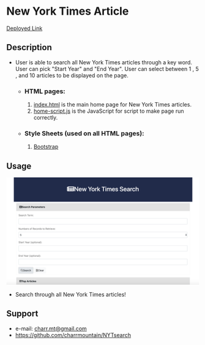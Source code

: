 #  **New York Times Article** #
[Deployed Link](https://charrmountain.github.io/NYTsearch/)

## **Description**

-  User is able to search all New York Times articles through a key word. User can pick "Start Year" and "End Year". User can select between 1 , 5 , and 10 articles to be displayed on the page.

    - ### **HTML pages:**
         1. [index.html](index.html) is the main home page for New York Times articles.
         2. [home-script.js](portfolio.html) is the JavaScript for script to make page run correctly.


    - ### **Style Sheets** (used on all HTML pages)**:**
         1. [Bootstrap](https://getbootstrap.com/Bootstrap)


## **Usage**
![alt](images/NYTSearch.png)
- Search through all New York Times articles!

## **Support**
- e-mail: charr.mt@gmail.com
- https://github.com/charrmountain/NYTsearch